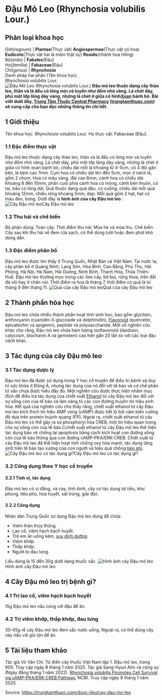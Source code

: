 # Đậu Mỏ Leo (Rhynchosia volubilis Lour.)

Phân loại khoa học  
---  
Giới(_regnum_) |  **Plantae**(Thực vật) **Angiospermae**(Thực vật có hoa) **Eudicots**(Thực vật hai lá mầm thật sự) **Rosids**(nhánh hoa Hồng)  
Bộ(_ordo_) | **Fabales**(Đậu)  
Họ(_familia_) | **Fabaceae**(Đậu)  
Chi(_genus_) | **_Rhynchosia_**  
Danh pháp hai phần (Tên khoa học)  
_Rhynchosia volubilis_ Lour.  
![Đậu Mỏ Leo \(Rhynchosia volubilis Lour.\)](https://trungtamthuoc.com/images/others/dau-mo-leo-0530.jpg)
**Đậu mỏ leo thuộc dạng cây thảo leo, thân và lá đều có lông mịn và tuyến như đốm nhỏ vàng. Lá chét dày, phủ một lớp lông dày vàng, những lá chét ở giữa có hình[Xoan](https://trungtamthuoc.com/duoc-lieu/cay-xoan "Xoan") bánh bò. Bài viết dưới đây, [Trung Tâm Thuốc Central Pharmacy](https://trungtamthuoc.com/ "Trung Tâm Thuốc Central Pharmacy") ([trungtamthuoc.com](https://trungtamthuoc.com/ "trungtamthuoc.com")) sẽ cung cấp cho bạn đọc những thông tin chi tiết.**
##  1 Giới thiệu
Tên khoa học: _Rhynchosia volubilis_ Lour.
Họ thực vật: Fabaceae (Đậu).
### 1.1 Đặc điểm thực vật
Đậu mỏ leo thuộc dạng cây thảo leo, thân và lá đều có lông mịn và tuyến như đốm nhỏ vàng.
Lá chét dày, phủ một lớp lông dày vàng, những lá chét ở giữa có hình xoan bánh bò, chiều dài mỗi lá khoảng từ 4-5cm, có 4 đôi gân bên, lá kèm cao 7mm.
Cụm hoa có chiều dài lên đến 5cm, mọc ở nách lá, gồm 2 chùm. Hoa có màu vàng, đài cao 6mm, cánh hoa có chiều dài khoảng 8 đến 10mm, phần cuối phía cánh hoa có móng, cánh bên thuôn, có tai, bầu có lông dài.
Quả thuộc dạng quả đậu, có cuống, chiều dài mỗi quả khoảng 12mm, chiều rộng khoảng 5mm, dẹp.
Mỗi quả gồm 2 hạt, hạt có màu đen, bóng.
Dưới đây là **hình ảnh của cây Đậu mỏ leo** :
![Cây Đậu mỏ leo](https://trungtamthuoc.com/images/item/dau-mo-leo-0.jpg)Cây Đậu mỏ leo
### 1.2 Thu hái và chế biến
Bộ phận dùng: Toàn cây.
Thời điểm thu hái: Mùa hè và mùa thu.
Chế biến: Cây sau khi thu hái về đem rửa sạch, có thể dùng tươi hoặc đem phơi khô dùng dần.
### 1.3 Đặc điểm phân bố
Đậu mỏ leo được tìm thấy ở Trung Quốc, Nhật Bản và Việt Nam. Tại nước ta, cây phân bố ở Quảng Ninh, Lạng Sơn, Hòa Bình, Cao Bằng, Phú Thọ, Hải Phòng, Hà Nội, Hà Nam, Hải Dương, Ninh Bình, Thanh Hóa, Thừa Thiên-Huế.
Đậu mỏ leo thường mọc trong các lùm cây, bờ bụi, rừng thưa, trên đất đá vôi hay ở chân núi.
Thời điểm ra hoa là tháng 7, thời điểm có quả là từ tháng 9 đến tháng 11.
![Quả của cây Đậu mỏ leo](https://trungtamthuoc.com/images/item/dau-mo-leo-1.jpg)Quả của cây Đậu mỏ leo
##  2 Thành phần hóa học
Đậu mỏ leo chứa nhiều thành phần hoạt tính sinh học, bao gồm glycitein, anthocyanin (cyanidin-3-glucoside và delphinidin), [Flavonoid](https://trungtamthuoc.com/hoat-chat/flavonoid "Flavonoid") (quercetin, epicatechin và apigenin), peptide và polysaccharide. Một số nghiên cứu khác cho rằng, Đậu mỏ leo chứa hàm lượng isoflavonoid (daidzein, calycosin, biochanin A và genistein) cao hơn gần 20 lần so với các loại đậu nành khác.
##  3 Tác dụng của cây Đậu mỏ leo
### 3.1 Tác dụng dược lý
Đậu mỏ leo đã được sử dụng trong Y học cổ truyền để điều trị bệnh và duy trì sức khỏe ở Đông Á, nhưng tác dụng của nó đối với tế bào và cơ chế phân tử vẫn chưa được hiểu đầy đủ. Một nghiên cứu được thực hiện nhằm mục đích để điều tra tác dụng của chiết xuất [Ethanol](https://trungtamthuoc.com/hoat-chat/ethanol "Ethanol") từ cây Đậu mỏ leo đối với sự sống còn của tế bào và làm sáng tỏ các con đường truyền tín hiệu sinh hóa. Kết quả của nghiên cứu cho thấy rằng, chiết xuất ethanol từ cây Đậu mỏ leo kích thích tín hiệu AMP vòng (cAMP) được tiết lộ bởi cảm biến cường độ dựa trên protein huỳnh quang (FP). Ngoài ra, chiết xuất ethanol từ cây Đậu mỏ leo có thể gây ra sự phosphoryl hóa CREB, một tín hiệu quan trọng cho sự sống còn của tế bào.Cchiết xuất ethanol từ cây Đậu mỏ leo thể hiện tác dụng bảo vệ chống lại apoptosis bằng cách kích hoạt con đường sống còn của tế bào thông qua con đường cAMP-PKA/ERK-CREB.
Chiết xuất từ cây Đậu mỏ leo đã thể hiện hoạt tính chống oxy hóa mạnh, tác dụng tăng sinh trên tế bào tạo xương của con người và hiệu quả chống [béo phì](https://trungtamthuoc.com/bai-viet/benh-beo-phi "béo phì").
![Cây Đậu mỏ leo có tác dụng gì?](https://trungtamthuoc.com/images/item/dau-mo-leo-2.jpg)Cây Đậu mỏ leo có tác dụng gì?
### 3.2 Công dụng theo Y học cổ truyền
#### 3.2.1 Tính vị, tác dụng
Đậu mỏ leo có vị đắng, và cay, tính bình, cây có tác dụng lợi tiểu, khư phong, tiêu phù, hòa huyết, sát trùng, giải độc.
#### 3.2.2 Công dụng
Nhân dân Trung Quốc sử dụng Đậu mỏ leo dùng để chữa:
  * Viêm thận thủy thũng.
  * Lao cổ, viêm hạch bạch huyết.
  * Trẻ em ăn uống kém, [suy dinh dưỡng](https://trungtamthuoc.com/bai-viet/suy-dinh-duong-tre-em "suy dinh dưỡng").
  * Viêm khớp.
  * Thấp khớp.
  * Người bị đau lưng.


Liều dùng là 15 đến 30g dưới dạng thuốc sắc.
![Hình ảnh cây Đậu mỏ leo](https://trungtamthuoc.com/images/item/dau-mo-leo-4.jpg)Hình ảnh cây Đậu mỏ leo
##  4 Cây Đậu mỏ leo trị bệnh gì?
### 4.1 Trị lao cổ, viêm hạch bạch huyết
15g Đậu mỏ leo nấu cùng với đậu để ăn.
### 4.2 Trị viêm khớp, thấp khớp, đau lưng
30-45g rễ cây Đậu mỏ leo đem sắc nước uống. Ngoài ra, có thể dùng cây này nấu với giò lợn để ăn.
##  5 Tài liệu tham khảo
Tác giả Võ Văn Chi. Từ điển cây thuốc Việt Nam tập 1. Đậu mỏ leo, trang 905. Truy cập ngày 8 tháng 1 năm 2025.
Tác giả Sang-Hyun Ahn và cộng sự (Ngày đăng tháng 1 năm 2022). [Rhynchosia volubilis Promotes Cell Survival via cAMP-PKA/ERK-CREB Pathway](https://pmc.ncbi.nlm.nih.gov/articles/PMC8778899/), NCBI. Truy cập ngày 8 tháng 1 năm 2025.


Source: https://trungtamthuoc.com/duoc-lieu/cay-dau-mo-leo